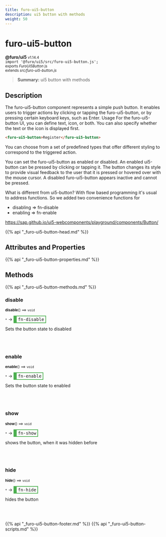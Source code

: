 ```yaml
---
title: furo-ui5-button
description: ui5 button with methods
weight: 50
---
```


# furo-ui5-button
**@furo/ui5** <small>v1.14.4</small>
<br>`import '@furo/ui5/src/furo-ui5-button.js';`<small>
<br>exports *FuroUi5Button* js
<br>extends *src/furo-ui5-button.js*</small>

> **Summary:** ui5 button with methods

## Description

The furo-ui5-button component represents a simple push button. It enables users to trigger actions by clicking or
tapping the furo-ui5-button, or by pressing certain keyboard keys, such as Enter.
Usage
For the furo-ui5-button UI, you can define text, icon, or both. You can also specify whether the text or the icon is displayed first.

```html
<furo-ui5-button>Register</furo-ui5-button>
```

You can choose from a set of predefined types that offer different styling to correspond to the triggered action.

You can set the furo-ui5-button as enabled or disabled.
An enabled ui5-button can be pressed by clicking or tapping it.
The button changes its style to provide visual feedback to the user that it is pressed or hovered over with the mouse cursor.
A disabled furo-ui5-button appears inactive and cannot be pressed.

What is different from ui5-button?
With flow based programming it's usual to address functions. So we added two convenience functions for
- disabling => fn-disable
- enabling => fn-enable

https://sap.github.io/ui5-webcomponents/playground/components/Button/

{{% api "_furo-ui5-button-head.md" %}}

## Attributes and Properties
{{% api "_furo-ui5-button-properties.md" %}}









## Methods
{{% api "_furo-ui5-button-methods.md" %}}



### **disable**
<small>**disable**() ⟹ `void`</small>

<small>`*`</small> →
<span  style="border-width:2px 2px 2px 10px; border-style: solid;border-color:  rgb(76, 175, 80);font-family:monospace; padding:2px 4px;">fn-disable</span>

Sets the button state to disabled

<br><br>

### **enable**
<small>**enable**() ⟹ `void`</small>

<small>`*`</small> →
<span  style="border-width:2px 2px 2px 10px; border-style: solid;border-color:  rgb(76, 175, 80);font-family:monospace; padding:2px 4px;">fn-enable</span>

Sets the button state to enabled

<br><br>

### **show**
<small>**show**() ⟹ `void`</small>

<small>`*`</small> →
<span  style="border-width:2px 2px 2px 10px; border-style: solid;border-color:  rgb(76, 175, 80);font-family:monospace; padding:2px 4px;">fn-show</span>

shows the button, when it was hidden before

<br><br>

### **hide**
<small>**hide**() ⟹ `void`</small>

<small>`*`</small> →
<span  style="border-width:2px 2px 2px 10px; border-style: solid;border-color:  rgb(76, 175, 80);font-family:monospace; padding:2px 4px;">fn-hide</span>

hides the button

<br><br>





{{% api "_furo-ui5-button-footer.md" %}}
{{% api "_furo-ui5-button-scripts.md" %}}
